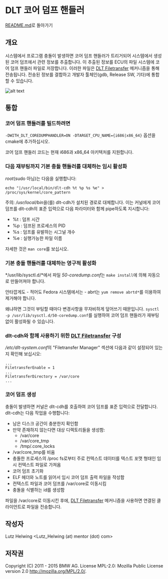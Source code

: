 # DLT 코어 덤프 핸들러

[README.md](../README.md)로 돌아가기

## 개요

시스템에서 프로그램 충돌이 발생하면 코어 덤프 핸들러가 트리거되어 시스템에서 생성된 코어 덤프에서 관련 정보를 추출합니다. 이 추출된 정보를 ECU의 파일 시스템에 코어 덤프 핸들러 파일로 저장합니다. 이러한 파일은 [DLT Filetransfer](dlt_filetransfer.md) 메커니즘을 통해 전송됩니다. 전송된 정보를 결합하고 개발자 툴체인(gdb, Release SW, 기타)에 통합할 수 있습니다.

![alt text](images/dlt_core_dump_handler.png "DLT CDH")

## 통합

### 코어 덤프 핸들러를 빌드하려면

`-DWITH_DLT_COREDUMPHANDLER=ON -DTARGET_CPU_NAME={i686|x86_64}` 옵션을 cmake에 추가하십시오.

코어 덤프 핸들러 코드는 현재 i686과 x86\_64 아키텍처를 지원합니다.

### 다음 재부팅까지 기본 충돌 핸들러를 대체하는 임시 활성화

*root*(sudo 아님)는 다음을 실행합니다:

`echo "|/usr/local/bin/dlt-cdh %t %p %s %e" > /proc/sys/kernel/core_pattern`

주의: */usr/local/bin*을(를) dlt-cdh가 설치된 경로로 대체합니다. 이는 커널에게 코어 덤프를 dlt-cdh의 표준 입력으로 다음 파라미터와 함께 pipe하도록 지시합니다:

- %t : 덤프 시간
- %p : 덤프된 프로세스의 PID
- %s : 덤프를 유발하는 시그널 개수
- %e : 실행가능한 파일 이름

자세한 것은 `man core`를 보십시오.

### 기본 충돌 핸들러를 대체하는 영구적 활성화

*/usr/lib/sysctl.d/*에서 파일 *50-coredump.conf*는 `make install`에 의해 자동으로 만들어져야 합니다.

안타깝게도 - 적어도 Fedora 시스템에서는 - abrt는 `yum remove abrtd*`를 이용하여 제거해야 합니다.

왜냐하면 그것이 부팅할 때마다 변경사항을 무자비하게 덮어쓰기 때문입니다. `sysctl -p /usr/lib/sysctl.d/50-coredump.conf`를 실행하여 코어 덤프 핸들러가 재부팅 없이 활성화될 수 있습니다.

### dlt-cdh와 함께 사용하기 위한 [DLT Filetransfer](dlt_filetransfer.md) 구성

*/etc/dlt-system.conf*의 "Filetransfer Manager" 섹션에 다음과 같이 설정되어 있는지 확인해 보십시오:

```
...
FiletransferEnable = 1
...
FiletransferDirectory = /var/core
...
```

### 코어 덤프 생성

충돌이 발생하면 커널은 dlt-cdh를 호출하여 코어 덤프를 표준 입력으로 전달합니다. dlt-cdh는 다음 작업을 수행합니다:

- 남은 디스크 공간이 충분한지 확인함
- 만약 존재하지 않는다면 대상 디렉토리들을 생성함:
  - /var/core
  - /var/core\_tmp
  - /tmp/.core\_locks
- /var/core\_tmp를 비움
- 충돌한 프로세스의 /proc fs로부터 주로 컨텍스트 데이터를 텍스트 포맷 형태인 임시 컨텍스트 파일로 가져옴
- 코어 덤프 초기화
- ELF 헤더와 노트를 읽어서 임시 코어 덤프 출력 파일을 작성함
- 컨텍스트 파일과 코어 덤프를 /var/core로 이동시킴
- 충돌을 식별하는 id를 생성함

파일을 /var/core로 이동시킨 후에, [DLT Filetransfer](dlt_filetransfer.md) 메커니즘을 사용하면 연결된 클라이언트로 파일을 전송합니다.

## 작성자

Lutz Helwing <Lutz_Helwing (at) mentor (dot) com>

## 저작권

Copyright (C) 2011 - 2015 BMW AG. License MPL-2.0: Mozilla Public License version 2.0 <http://mozilla.org/MPL/2.0/>.
